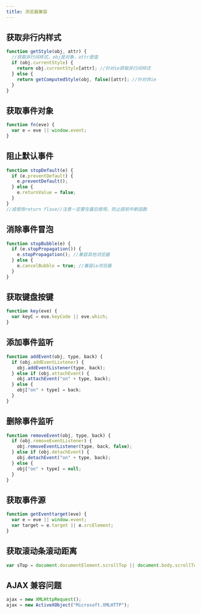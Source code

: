 ```yaml
---
title: 浏览器兼容
---
```


## 获取非行内样式

```javascript
function getStyle(obj, attr) {
  //获取非行间样式，obj是对象，attr是值
  if (obj.currentStyle) {
    return obj.currentStyle[attr]; //针对ie获取非行间样式
  } else {
    return getComputedStyle(obj, false)[attr]; //针对非ie
  }
}
```

## 获取事件对象

```javascript
function fn(eve) {
  var e = eve || window.event;
}
```

## 阻止默认事件

```javascript
function stopDefault(e) {
  if (e.preventDefault) {
    e.preventDefault();
  } else {
    e.returnValue = false;
  }
}
//或使用return flase//注意一定要在最后使用，防止提前中断函数
```

## 消除事件冒泡

```javascript
function stopBubble(e) {
  if (e.stopPropagation()) {
    e.stopPropagation(); //兼容其他浏览器
  } else {
    e.cancelBubble = true; //兼容ie浏览器
  }
}
```

## 获取键盘按键

```javascript
function key(eve) {
  var keyC = eve.keyCode || eve.which;
}
```

## 添加事件监听

```javascript
function addEvent(obj, type, back) {
  if (obj.addEventListener) {
    obj.addEventListener(type, back);
  } else if (obj.attachEvent) {
    obj.attachEvent("on" + type, back);
  } else {
    obj["on" + type] = back;
  }
}
```

## 删除事件监听

```javascript
function removeEvent(obj, type, back) {
  if (obj.removeEventListener) {
    obj.removeEventListener(type, back, false);
  } else if (obj.detachEvent) {
    obj.detachEvent("on" + type, back);
  } else {
    obj["on" + type] = null;
  }
}
```

## 获取事件源

```javascript
function getEventtarget(eve) {
  var e = eve || window.event;
  var target = e.target || e.srcElement;
}
```

## 获取滚动条滚动距离

```javascript
var sTop = document.documentElement.scrollTop || document.body.scrollTop;
```

## AJAX 兼容问题

```javascript
ajax = new XMLHttpRequest();
ajax = new ActiveXObject("Microsoft.XMLHTTP");
```
